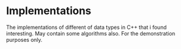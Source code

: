 # Implementations
The implementations of different of data types in C++ that i found interesting. 
May contain some algorithms also.
For the demonstration purposes only.
